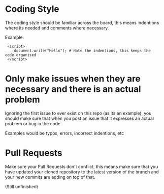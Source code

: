 # Coding Style

The coding style should be familiar across the board, this means indentions where its needed and comments where necessary.

Example:

```
 <script>
    document.write("Hello"); # Note the indentions, this keeps the code organised
 </script>
 ```


# Only make issues when they are necessary and there is an actual problem

Ignoring the first issue to ever exist on this repo (as its an example), you should make sure that when you post an issue that it expresses an actual problem or bug in the code

Examples would be typos, errors, incorrect indentions, etc

# Pull Requests

Make sure your Pull Requests don't conflict, this means make sure that you have updated your cloned repository to the latest version of the branch and your new commits are adding on top of that. 


(Still unfinished)
